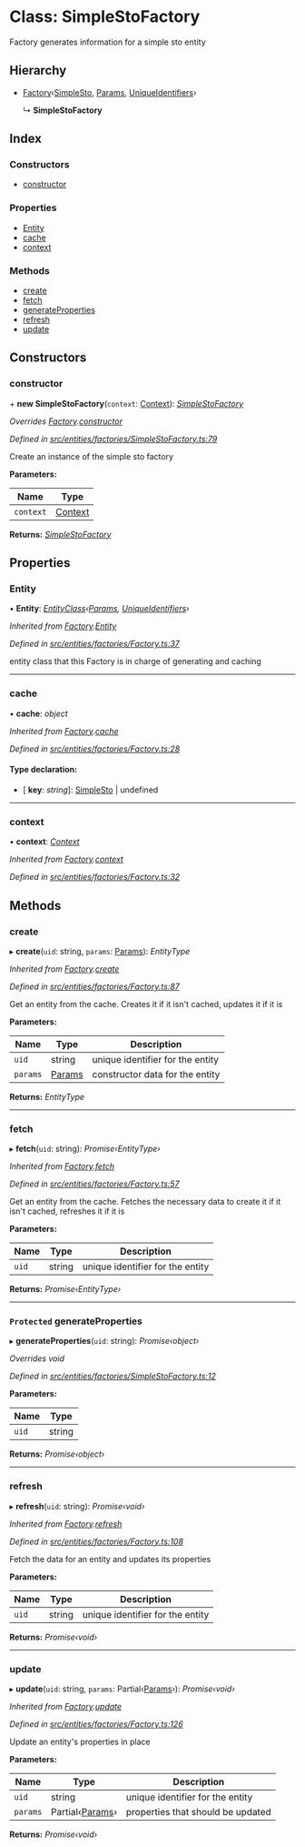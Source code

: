 # Class: SimpleStoFactory

Factory generates information for a simple sto entity

## Hierarchy

- [Factory](_entities_factories_factory_.factory.md)‹[SimpleSto](_entities_simplesto_.simplesto.md), [Params](../interfaces/_entities_simplesto_.params.md), [UniqueIdentifiers](../interfaces/_entities_sto_.uniqueidentifiers.md)›

  ↳ **SimpleStoFactory**

## Index

### Constructors

- [constructor](_entities_factories_simplestofactory_.simplestofactory.md#constructor)

### Properties

- [Entity](_entities_factories_simplestofactory_.simplestofactory.md#entity)
- [cache](_entities_factories_simplestofactory_.simplestofactory.md#cache)
- [context](_entities_factories_simplestofactory_.simplestofactory.md#context)

### Methods

- [create](_entities_factories_simplestofactory_.simplestofactory.md#create)
- [fetch](_entities_factories_simplestofactory_.simplestofactory.md#fetch)
- [generateProperties](_entities_factories_simplestofactory_.simplestofactory.md#protected-generateproperties)
- [refresh](_entities_factories_simplestofactory_.simplestofactory.md#refresh)
- [update](_entities_factories_simplestofactory_.simplestofactory.md#update)

## Constructors

### constructor

\+ **new SimpleStoFactory**(`context`: [Context](_context_.context.md)): _[SimpleStoFactory](_entities_factories_simplestofactory_.simplestofactory.md)_

_Overrides [Factory](_entities_factories_factory_.factory.md).[constructor](_entities_factories_factory_.factory.md#constructor)_

_Defined in [src/entities/factories/SimpleStoFactory.ts:79](https://github.com/PolymathNetwork/polymath-sdk/blob/c47ae7a/src/entities/factories/SimpleStoFactory.ts#L79)_

Create an instance of the simple sto factory

**Parameters:**

| Name      | Type                            |
| --------- | ------------------------------- |
| `context` | [Context](_context_.context.md) |

**Returns:** _[SimpleStoFactory](_entities_factories_simplestofactory_.simplestofactory.md)_

## Properties

### Entity

• **Entity**: _[EntityClass](../interfaces/_entities_factories_factory_.entityclass.md)‹[Params](../interfaces/_entities_simplesto_.params.md), [UniqueIdentifiers](../interfaces/_entities_sto_.uniqueidentifiers.md)›_

_Inherited from [Factory](_entities_factories_factory_.factory.md).[Entity](_entities_factories_factory_.factory.md#entity)_

_Defined in [src/entities/factories/Factory.ts:37](https://github.com/PolymathNetwork/polymath-sdk/blob/c47ae7a/src/entities/factories/Factory.ts#L37)_

entity class that this Factory is in charge of generating and caching

---

### cache

• **cache**: _object_

_Inherited from [Factory](_entities_factories_factory_.factory.md).[cache](_entities_factories_factory_.factory.md#cache)_

_Defined in [src/entities/factories/Factory.ts:28](https://github.com/PolymathNetwork/polymath-sdk/blob/c47ae7a/src/entities/factories/Factory.ts#L28)_

#### Type declaration:

- \[ **key**: _string_\]: [SimpleSto](_entities_simplesto_.simplesto.md) | undefined

---

### context

• **context**: _[Context](_context_.context.md)_

_Inherited from [Factory](_entities_factories_factory_.factory.md).[context](_entities_factories_factory_.factory.md#context)_

_Defined in [src/entities/factories/Factory.ts:32](https://github.com/PolymathNetwork/polymath-sdk/blob/c47ae7a/src/entities/factories/Factory.ts#L32)_

## Methods

### create

▸ **create**(`uid`: string, `params`: [Params](../interfaces/_entities_simplesto_.params.md)): _EntityType_

_Inherited from [Factory](_entities_factories_factory_.factory.md).[create](_entities_factories_factory_.factory.md#create)_

_Defined in [src/entities/factories/Factory.ts:87](https://github.com/PolymathNetwork/polymath-sdk/blob/c47ae7a/src/entities/factories/Factory.ts#L87)_

Get an entity from the cache. Creates it if it isn't cached, updates it if it is

**Parameters:**

| Name     | Type                                                   | Description                      |
| -------- | ------------------------------------------------------ | -------------------------------- |
| `uid`    | string                                                 | unique identifier for the entity |
| `params` | [Params](../interfaces/_entities_simplesto_.params.md) | constructor data for the entity  |

**Returns:** _EntityType_

---

### fetch

▸ **fetch**(`uid`: string): _Promise‹EntityType›_

_Inherited from [Factory](_entities_factories_factory_.factory.md).[fetch](_entities_factories_factory_.factory.md#fetch)_

_Defined in [src/entities/factories/Factory.ts:57](https://github.com/PolymathNetwork/polymath-sdk/blob/c47ae7a/src/entities/factories/Factory.ts#L57)_

Get an entity from the cache. Fetches the necessary data to create it if it isn't cached, refreshes it if it is

**Parameters:**

| Name  | Type   | Description                      |
| ----- | ------ | -------------------------------- |
| `uid` | string | unique identifier for the entity |

**Returns:** _Promise‹EntityType›_

---

### `Protected` generateProperties

▸ **generateProperties**(`uid`: string): _Promise‹object›_

_Overrides void_

_Defined in [src/entities/factories/SimpleStoFactory.ts:12](https://github.com/PolymathNetwork/polymath-sdk/blob/c47ae7a/src/entities/factories/SimpleStoFactory.ts#L12)_

**Parameters:**

| Name  | Type   |
| ----- | ------ |
| `uid` | string |

**Returns:** _Promise‹object›_

---

### refresh

▸ **refresh**(`uid`: string): _Promise‹void›_

_Inherited from [Factory](_entities_factories_factory_.factory.md).[refresh](_entities_factories_factory_.factory.md#refresh)_

_Defined in [src/entities/factories/Factory.ts:108](https://github.com/PolymathNetwork/polymath-sdk/blob/c47ae7a/src/entities/factories/Factory.ts#L108)_

Fetch the data for an entity and updates its properties

**Parameters:**

| Name  | Type   | Description                      |
| ----- | ------ | -------------------------------- |
| `uid` | string | unique identifier for the entity |

**Returns:** _Promise‹void›_

---

### update

▸ **update**(`uid`: string, `params`: Partial‹[Params](../interfaces/_entities_simplesto_.params.md)›): _Promise‹void›_

_Inherited from [Factory](_entities_factories_factory_.factory.md).[update](_entities_factories_factory_.factory.md#update)_

_Defined in [src/entities/factories/Factory.ts:126](https://github.com/PolymathNetwork/polymath-sdk/blob/c47ae7a/src/entities/factories/Factory.ts#L126)_

Update an entity's properties in place

**Parameters:**

| Name     | Type                                                            | Description                       |
| -------- | --------------------------------------------------------------- | --------------------------------- |
| `uid`    | string                                                          | unique identifier for the entity  |
| `params` | Partial‹[Params](../interfaces/_entities_simplesto_.params.md)› | properties that should be updated |

**Returns:** _Promise‹void›_
